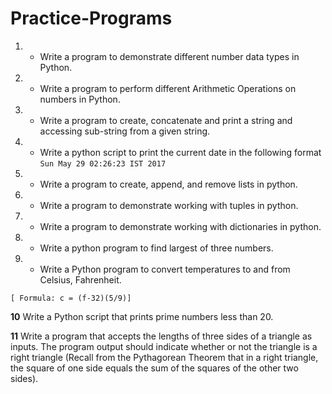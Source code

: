 # Practice-Programs

1. - Write a program to demonstrate different number data types in Python.


2. - Write a program to perform different Arithmetic Operations on 
numbers in Python.


3. - Write a program to create, concatenate and print a string and 
accessing sub-string from a given string.


4. - Write a python script to print the current date in the following format 
`Sun May 29 02:26:23 IST 2017`


5. - Write a program to create, append, and remove lists in python.


6. - Write a program to demonstrate working with tuples in python.


7. - Write a program to demonstrate working with dictionaries in python.


8. - Write a python program to find largest of three numbers.


9. - Write a Python program to convert temperatures to and from Celsius, 
Fahrenheit. 
```
[ Formula: c = (f-32)(5/9)]
```



**10** Write a Python script that prints prime numbers less than 20.


**11** Write a program that accepts the lengths of three sides of a triangle 
as inputs. The program output should indicate whether or not the triangle 
is a right triangle (Recall from the Pythagorean Theorem that in a right 
triangle, the square of one side equals the sum of the squares of the 
other two sides).

